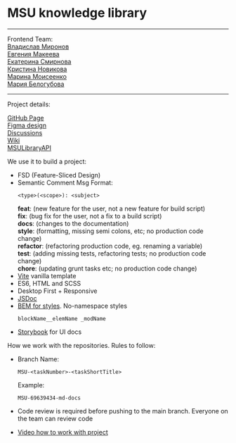 # MSU knowledge library

---

Frontend Team:<br>
[Владислав Миронов](https://github.com/vladmir26)<br>
[Евгения Макеева](https://github.com/EvaM25)<br>
[Екатерина Смирнова](https://github.com/catherinsmi)<br>
[Кристина Новикова](https://github.com/nookismile)<br>
[Марина Моисеенко](https://github.com/marrollyn)<br>
[Мария Белогубова](https://github.com/mariiabel)

---

Project details:

[GitHub Page](https://mariiabel.github.io/msu-library/)<br>
[Figma design](https://www.figma.com/design/SNHlX8dZEVNcOhyMzh9Asf/DMVN-TZ?node-id=0-1&t=U0Sg0IhMcvOlFqSs-0) <br>
[Discussions](https://github.com/MariiaBel/msu-library/discussions)<br>
[Wiki](https://github.com/MariiaBel/msu-library/wiki/Instractions)<br>
[MSULibraryAPI](https://app.swaggerhub.com/apis-docs/MariiaBel/MSULibraryAPI/1.0.0)<br>

We use it to build a project:

- FSD (Feature-Sliced Design)
- Semantic Comment Msg
  Format:
  ```
  <type>(<scope>): <subject>
  ```
  **feat**: (new feature for the user, not a new feature for build script)<br>
  **fix**: (bug fix for the user, not a fix to a build script)<br>
  **docs**: (changes to the documentation)<br>
  **style**: (formatting, missing semi colons, etc; no production code change)<br>
  **refactor**: (refactoring production code, eg. renaming a variable)<br>
  **test**: (adding missing tests, refactoring tests; no production code change)<br>
  **chore**: (updating grunt tasks etc; no production code change)<br>
- [Vite](https://vitejs.dev/) vanilla template
- ES6, HTML and SCSS
- Desktop First + Responsive
- [JSDoc](https://jsdoc.app/)
- [BEM for styles](https://ru.bem.info/methodology/naming-convention/#%D0%BF%D1%80%D0%B0%D0%B2%D0%B8%D0%BB%D0%B0-%D1%84%D0%BE%D1%80%D0%BC%D0%B8%D1%80%D0%BE%D0%B2%D0%B0%D0%BD%D0%B8%D1%8F-%D0%B8%D0%BC%D0%B5%D0%BD). No-namespace styles
    ```
    blockName__elemName _modName
    ```
- [Storybook](https://storybook.js.org/docs) for UI docs


How we work with the repositories. Rules to follow:

- Branch Name:
  ```
  MSU-<taskNumber>-<taskShortTitle>
  ```
  Example:
  ```
  MSU-69639434-md-docs
  ```
- Code review is required before pushing to the main branch. Everyone on the team can review code

- [Video how to work with project](https://drive.google.com/file/d/1srBw3dUKgCt_Z2iNkQ1-uGUTjkZUa-hQ/view?usp=sharing)
